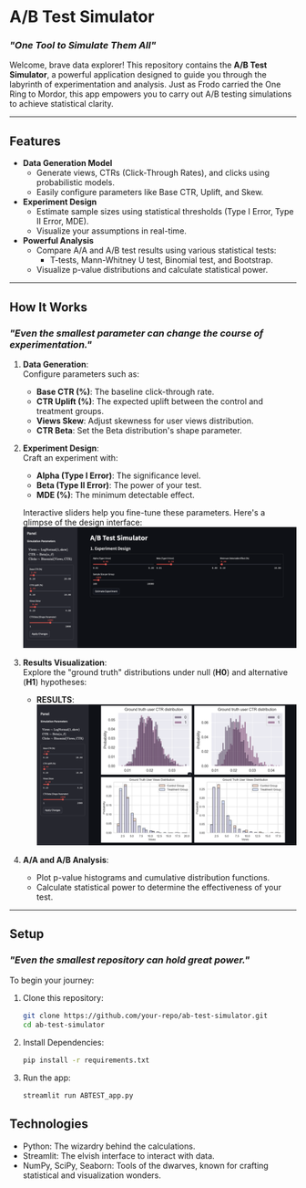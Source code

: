 # **A/B Test Simulator**
### _"One Tool to Simulate Them All"_

Welcome, brave data explorer! This repository contains the **A/B Test Simulator**, a powerful application designed to guide you through the labyrinth of experimentation and analysis. Just as Frodo carried the One Ring to Mordor, this app empowers you to carry out A/B testing simulations to achieve statistical clarity.

---

## **Features**
-  **Data Generation Model**
    - Generate views, CTRs (Click-Through Rates), and clicks using probabilistic models.
    - Easily configure parameters like Base CTR, Uplift, and Skew.
-  **Experiment Design**
    - Estimate sample sizes using statistical thresholds (Type I Error, Type II Error, MDE).
    - Visualize your assumptions in real-time.
-  **Powerful Analysis**
    - Compare A/A and A/B test results using various statistical tests:
        - T-tests, Mann-Whitney U test, Binomial test, and Bootstrap.
    - Visualize p-value distributions and calculate statistical power.

---

## **How It Works**
### _"Even the smallest parameter can change the course of experimentation."_

1. **Data Generation**:  
    Configure parameters such as:
    - **Base CTR (%)**: The baseline click-through rate.
    - **CTR Uplift (%)**: The expected uplift between the control and treatment groups.
    - **Views Skew**: Adjust skewness for user views distribution.
    - **CTR Beta**: Set the Beta distribution's shape parameter.


2. **Experiment Design**:  
    Craft an experiment with:
    - **Alpha (Type I Error)**: The significance level.
    - **Beta (Type II Error)**: The power of your test.
    - **MDE (%)**: The minimum detectable effect.

    Interactive sliders help you fine-tune these parameters. Here's a glimpse of the design interface:  
    ![Experiment Design Panel](./images/a.png)

3. **Results Visualization**:  
    Explore the "ground truth" distributions under null (**H0**) and alternative (**H1**) hypotheses:
    - **RESULTS**:  
        ![CTR Distribution](./images/b.png)


4. **A/A and A/B Analysis**:  
    - Plot p-value histograms and cumulative distribution functions.
    - Calculate statistical power to determine the effectiveness of your test.

---

## **Setup**
### _"Even the smallest repository can hold great power."_

To begin your journey:
1. Clone this repository:
   ```bash
   git clone https://github.com/your-repo/ab-test-simulator.git
   cd ab-test-simulator

2. Install Dependencies:
   ```bash
   pip install -r requirements.txt

3. Run the app:
   ```bash
   streamlit run ABTEST_app.py

## **Technologies**

- Python: The wizardry behind the calculations.
- Streamlit: The elvish interface to interact with data.
- NumPy, SciPy, Seaborn: Tools of the dwarves, known for crafting statistical and visualization wonders.
   
   
